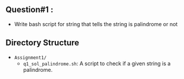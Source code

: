 
## Question#1 : 
-  Write bash script for string that tells the string is palindrome or not

## Directory Structure
- `Assignment1/`
  - `q1_sol_palindrome.sh`: A script to check if a given string is a palindrome.
  

